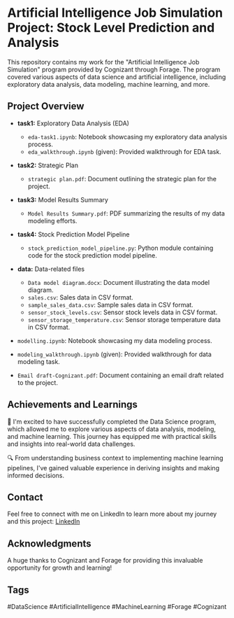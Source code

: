 # Artificial Intelligence Job Simulation Project: Stock Level Prediction and Analysis

This repository contains my work for the "Artificial Intelligence Job Simulation" program provided by Cognizant through Forage. The program covered various aspects of data science and artificial intelligence, including exploratory data analysis, data modeling, machine learning, and more.

## Project Overview

- **task1:** Exploratory Data Analysis (EDA)
  - `eda-task1.ipynb`: Notebook showcasing my exploratory data analysis process.
  - `eda_walkthrough.ipynb` (given): Provided walkthrough for EDA task.

- **task2:** Strategic Plan
  - `strategic plan.pdf`: Document outlining the strategic plan for the project.

- **task3:** Model Results Summary
  - `Model Results Summary.pdf`: PDF summarizing the results of my data modeling efforts.

- **task4:** Stock Prediction Model Pipeline
  - `stock_prediction_model_pipeline.py`: Python module containing code for the stock prediction model pipeline.

- **data:** Data-related files
  - `Data model diagram.docx`: Document illustrating the data model diagram.
  - `sales.csv`: Sales data in CSV format.
  - `sample_sales_data.csv`: Sample sales data in CSV format.
  - `sensor_stock_levels.csv`: Sensor stock levels data in CSV format.
  - `sensor_storage_temperature.csv`: Sensor storage temperature data in CSV format.

- `modelling.ipynb`: Notebook showcasing my data modeling process.
- `modeling_walkthrough.ipynb` (given): Provided walkthrough for data modeling task.
- `Email draft-Cognizant.pdf`: Document containing an email draft related to the project.

## Achievements and Learnings

🚀 I'm excited to have successfully completed the Data Science program, which allowed me to explore various aspects of data analysis, modeling, and machine learning. This journey has equipped me with practical skills and insights into real-world data challenges.

🔍 From understanding business context to implementing machine learning pipelines, I've gained valuable experience in deriving insights and making informed decisions.

## Contact

Feel free to connect with me on LinkedIn to learn more about my journey and this project: [LinkedIn](https://www.linkedin.com/in/bufatima-n-k/)

## Acknowledgments

A huge thanks to Cognizant and Forage for providing this invaluable opportunity for growth and learning!

## Tags

#DataScience #ArtificialIntelligence #MachineLearning #Forage #Cognizant
